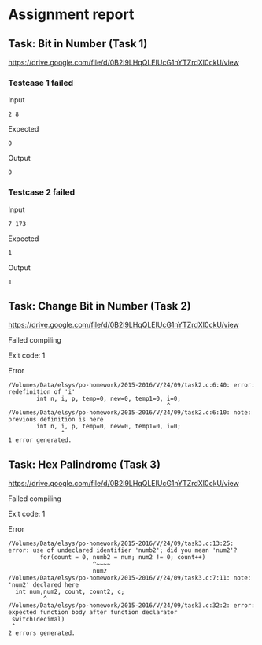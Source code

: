 # Assignment report
## Task: Bit in Number (Task 1)
https://drive.google.com/file/d/0B2l9LHqQLEIUcG1nYTZrdXI0ckU/view

### Testcase 1 failed
Input
```
2 8
```


Expected
```
0
```


Output
```
0  
```

### Testcase 2 failed
Input
```
7 173
```


Expected
```
1
```


Output
```
1 
```

## Task: Change Bit in Number (Task 2)
https://drive.google.com/file/d/0B2l9LHqQLEIUcG1nYTZrdXI0ckU/view

Failed compiling

Exit code: 1

Error
```
/Volumes/Data/elsys/po-homework/2015-2016/V/24/09/task2.c:6:40: error: redefinition of 'i'
        int n, i, p, temp=0, new=0, temp1=0, i=0;
                                             ^
/Volumes/Data/elsys/po-homework/2015-2016/V/24/09/task2.c:6:10: note: previous definition is here
        int n, i, p, temp=0, new=0, temp1=0, i=0;
               ^
1 error generated.

```


## Task: Hex Palindrome (Task 3)
https://drive.google.com/file/d/0B2l9LHqQLEIUcG1nYTZrdXI0ckU/view

Failed compiling

Exit code: 1

Error
```
/Volumes/Data/elsys/po-homework/2015-2016/V/24/09/task3.c:13:25: error: use of undeclared identifier 'numb2'; did you mean 'num2'?
         for(count = 0, numb2 = num; num2 != 0; count++)
                        ^~~~~
                        num2
/Volumes/Data/elsys/po-homework/2015-2016/V/24/09/task3.c:7:11: note: 'num2' declared here
  int num,num2, count, count2, c;
          ^
/Volumes/Data/elsys/po-homework/2015-2016/V/24/09/task3.c:32:2: error: expected function body after function declarator
 switch(decimal)
 ^
2 errors generated.

```


